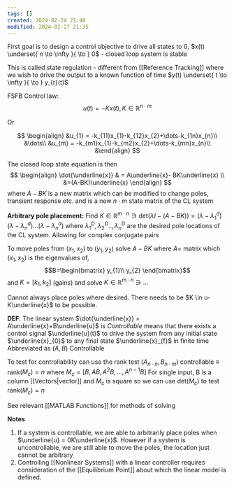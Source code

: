 ```yaml
---
tags: []
created: 2024-02-24 21:48
modified: 2024-02-27 21:35
---
```

First goal is to design a control objective to drive all states to 0,  $x(t) \underset{ n \to \infty }{ \to } 0$  - closed loop system is stable

This is called state regulation - different from [[Reference Tracking]] where we wish to drive the output to a known function of time $y(t) \underset{ t \to \infty }{ \to } y_{r}(t)$


FSFB Control law:
$$
u(t) = -Kx(t), K \in \mathbb{R}^{n\cdot m}
$$

Or

$$
\begin{align}
&u_{1} = -k_{11}x_{1}-k_{12}x_{2}+\dots-k_{1n}x_{n}\\
&\dots\\
&u_{m} = -k_{m1}x_{1}-k_{m2}x_{2}+\dots-k_{mn}x_{n}\\
&\end{align}
$$

The closed loop state equation is then
$$
\begin{align}
\dot{\underline{x}} & = A\underline{x}- BK\underline{x} \\
&=(A-BK)\underline{x}
\end{align}
$$
where $A-BK$ is a new matrix which can be modified to change poles, transient response etc.  and is a new $n\cdot m$ state matrix of the CL system

**Arbitrary pole placement:**
Find $K \in \mathbb{R}^{m\cdot n} \ni \text{det}(\lambda I-(A-BK)) = (\lambda-\lambda_{1}^d)(\lambda-\lambda_{n}^d)\dots(\lambda-\lambda_{n}^d)$
where $\lambda_{1}^D,\lambda_{2}^{D}..,\lambda_{n}^D$ are the desired pole locations of the CL system. Allowing for complex conjugate pairs

To move poles from $(x_{1},x_{2})$ to $(y_{1},y_{2})$ solve $A-BK$ where $A =$ matrix which $(x_{1},x_{2})$ is the eigenvalues of, $$B=\begin{bmatrix}
 y_{1}\\ y_{2}
\end{bmatrix}$$ and $K = [k_{1},k_{2}]$ (gains) and solve $K\in\mathbb{R}^{m\cdot n} \ni \dots$

Cannot always place poles where desired. There needs to be $K \in u-K\underline{x}$ to be possible.

**DEF**:
	The linear system $\dot{\underline{x}} = A\underline{x}+B\underline{u}$ is *Controllable* means that there exists a control signal $\underline{u}(t)$ to drive the system from any initial state $\underline{x}_{0}$ to any final state $\underline{x}_{f}$ in finite time
	Abbreviated as ($A,B$) Controllable

To test for controllability can use the rank test
	$(A_{n\cdot n},B_{n\cdot m})$ controllable $\equiv$ rank$(M_c) = n$
	where $M_{c} = [B, AB, A^2B, \dots, A^{n-1}B]$
For single input, B is a column [[Vectors|vector]] and $M_c$ is square so we can use det$(M_{c})$ to test rank$(M_{c}) = n$


See relevant [[MATLAB Functions]] for methods of solving

**Notes**
1. If a system is controllable, we are able to arbitrarily place poles when $\underline{u} = 0K\underline{x}$. However if a system is uncontrollable, we are still able to move the poles, the location just cannot be arbitrary
2. Controlling [[Nonlinear Systems]] with a linear controller requires consideration of the [[Equilibrium Point]] about which the linear model is defined.